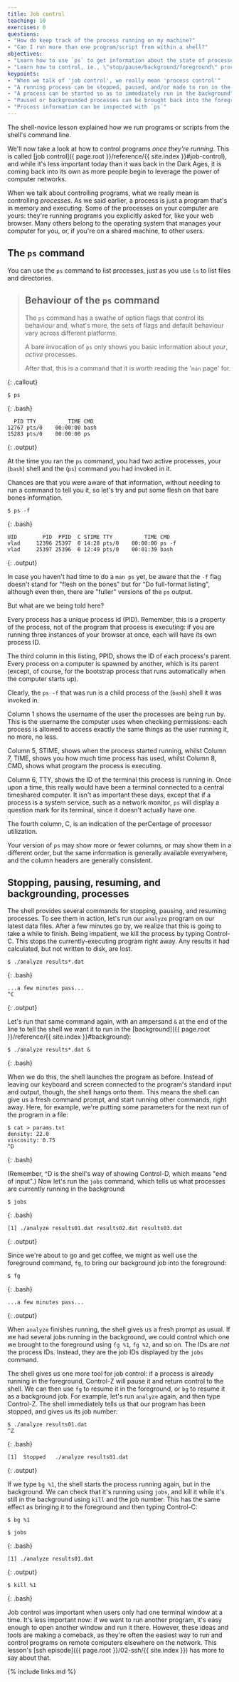 ```yaml
---
title: Job control
teaching: 10
exercises: 0
questions:
- "How do keep track of the process running on my machine?"
- "Can I run more than one program/script from within a shell?"
objectives:
- "Learn how to use `ps` to get information about the state of processes" 
- "Learn how to control, ie., \"stop/pause/background/foreground\" processes"
keypoints:
- "When we talk of 'job control', we really mean 'process control'"
- "A running process can be stopped, paused, and/or made to run in the background"
- "A process can be started so as to immediately run in the background"
- "Paused or backgrounded processes can be brought back into the foreground"
- "Process information can be inspected with `ps`"
---
```


The shell-novice lesson explained how we run programs or scripts from
the shell's command line.

We'll now take a look at how to control programs *once they're running*. This
is called [job control]({ page.root }}/reference/{{ site.index }}#job-control),
 and while it's less important today than it was back in the Dark Ages, it is 
coming back into its own as more people begin to leverage the power of computer
networks.

When we talk about controlling programs, what we really mean is
controlling *processes*. As we said earlier, a process is just a program
that's in memory and executing. Some of the processes on your computer
are yours: they're running programs you explicitly asked for, like your
web browser. Many others belong to the operating system that manages
your computer for you, or, if you're on a shared machine, to other
users.

## The `ps` command 

You can use the `ps` command to list processes, just as you use `ls`
to list files and directories.

> ## Behaviour of the `ps` command
>
> The `ps` command has a swathe of option flags that control
> its behaviour and, what's more, the sets of flags and default
> behaviour vary across different platforms.
>
> A bare invocation of `ps` only shows you basic information about
> *your*, *active* processes.
>
> After that, this is a command that it is worth reading the
> '`man` page' for.
>
{: .callout}

~~~
$ ps
~~~
{: .bash}
~~~
  PID TTY          TIME CMD
12767 pts/0    00:00:00 bash
15283 pts/0    00:00:00 ps
~~~
{: .output}

At the time you ran the `ps` command, you had
two active processes, your  (`bash`) shell and the  (`ps`) command
you had invoked in it.

Chances are that you were aware of that information, without needing
to run a command to tell you it, so let's try and put some flesh on
that bare bones information.

~~~
$ ps -f
~~~
{: .bash}
~~~
UID        PID  PPID  C STIME TTY          TIME CMD
vlad     12396 25397  0 14:28 pts/0    00:00:00 ps -f
vlad     25397 25396  0 12:49 pts/0    00:01:39 bash
~~~
{: .output}

In case you haven't had time to do a `man ps` yet, be aware that
the `-f` flag doesn't stand for "flesh on the bones" but for
"Do full-format listing", although even then, there are "fuller"
versions of the `ps` output.

But what are we being told here?

Every process has a unique process id (PID). Remember, this is a
property of the process, not of the program that process is executing:
if you are running three instances of your browser at once, each will
have its own process ID.

The third column in this listing, PPID, shows the ID of each process's
parent. Every process on a computer is spawned by another, which is its
parent (except, of course, for the bootstrap process that runs
automatically when the computer starts up).

Clearly, the `ps -f` that was run is a child process of the (`bash`)
shell it was invoked in.

Column 1 shows the username of the user the processes
are being run by. This is the username the computer uses when checking
permissions: each process is allowed to access exactly the same things as
the user running it, no more, no less.

Column 5, STIME, shows when the process started running, whilst Column 7,
TIME, shows you how much time process has used, whilst Column 8,
CMD, shows what program the process is executing.

Column 6, TTY, shows
the ID of the terminal this process is running in. Once upon a time,
this really would have been a terminal connected to a central timeshared
computer. It isn't as important these days, except that if a process is
a system service, such as a network monitor, `ps` will display a
question mark for its terminal, since it doesn't actually have one.

The fourth column, C, is an indication of the perCentage of processor
utilization.

Your version of `ps` may
show more or fewer columns, or may show them in a different order, but
the same information is generally available everywhere, and the column
headers are generally consistent.

## Stopping, pausing, resuming, and backgrounding, processes

The shell provides several commands for stopping, pausing, and resuming
processes. To see them in action, let's run our `analyze` program on our
latest data files. After a few minutes go by, we realize that this is
going to take a while to finish. Being impatient, we kill the process by
typing Control-C. This stops the currently-executing program right away.
Any results it had calculated, but not written to disk, are lost.

~~~
$ ./analyze results*.dat
~~~
{: .bash}

~~~
...a few minutes pass...
^C
~~~
{: .output}

Let's run that same command again, with an ampersand `&` at the end of
the line to tell the shell we want it to run in the
[background]({{ page.root }}/reference/{{ site.index }}#background):

~~~
$ ./analyze results*.dat &
~~~
{: .bash}

When we do this, the shell launches the program as before. Instead of
leaving our keyboard and screen connected to the program's standard
input and output, though, the shell hangs onto them. This means the
shell can give us a fresh command prompt, and start running other
commands, right away. Here, for example, we're putting some parameters
for the next run of the program in a file:

~~~
$ cat > params.txt
density: 22.0
viscosity: 0.75
^D
~~~
{: .bash}

(Remember, \^D is the shell's way of showing Control-D, which means "end
of input".) Now let's run the `jobs` command, which tells us what
processes are currently running in the background:

~~~
$ jobs
~~~
{: .bash}

~~~
[1] ./analyze results01.dat results02.dat results03.dat
~~~
{: .output}

Since we're about to go and get coffee, we might as well use the
foreground command, `fg`, to bring our background job into the
foreground:

~~~
$ fg
~~~
{: .bash}

~~~
...a few minutes pass...
~~~
{: .output}

When `analyze` finishes running, the shell gives us a fresh prompt as
usual. If we had several jobs running in the background, we could
control which one we brought to the foreground using `fg %1`, `fg %2`,
and so on. The IDs are *not* the process IDs. Instead, they are the job
IDs displayed by the `jobs` command.

The shell gives us one more tool for job control: if a process is
already running in the foreground, Control-Z will pause it and return
control to the shell. We can then use `fg` to resume it in the
foreground, or `bg` to resume it as a background job. For example, let's
run `analyze` again, and then type Control-Z. The shell immediately
tells us that our program has been stopped, and gives us its job number:

~~~
$ ./analyze results01.dat
^Z
~~~
{: .bash}

~~~
[1]  Stopped   ./analyze results01.dat
~~~
{: .output}

If we type `bg %1`, the shell starts the process running again, but in
the background. We can check that it's running using `jobs`, and kill it
while it's still in the background using `kill` and the job number. This
has the same effect as bringing it to the foreground and then typing
Control-C:

~~~
$ bg %1

$ jobs
~~~
{: .bash}
~~~
[1] ./analyze results01.dat
~~~
{: .output}
~~~
$ kill %1
~~~
{: .bash}

Job control was important when users only had one terminal window at a
time. It's less important now: if we want to run another program, it's
easy enough to open another window and run it there. However, these
ideas and tools are making a comeback, as they're often the easiest way
to run and control programs on remote computers elsewhere on the
network. This lesson's [ssh episode]({{ page.root }}/02-ssh/{{ site.index }}) 
has more to say about that.

{% include links.md %}
